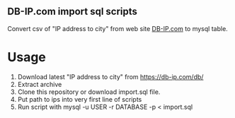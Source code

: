 DB-IP.com import sql scripts
----------------------------

Convert csv of "IP address to city" from web site [DB-IP.com](http://DB-IP.com) to
mysql table.

Usage
=====

1. Download latest "IP address to city" from https://db-ip.com/db/
2. Extract archive
3. Clone this repository or download import.sql file.
4. Put path to ips into very first line of scripts
5. Run script with mysql -u USER -r DATABASE -p < import.sql